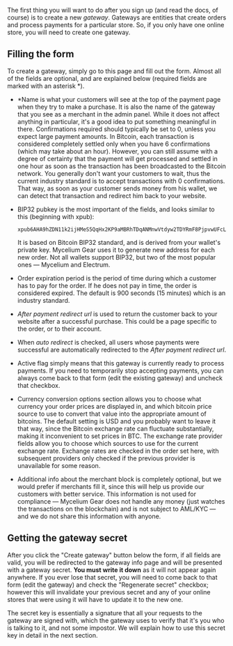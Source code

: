 The first thing you will want to do after you sign up (and read the docs, of course) is to create a new <i>gateway</i>. Gateways are entities that create orders and process payments for a particular store. So, if you only have one online store, you will need to create one gateway.
## Filling the form

To create a gateway, simply go to this page and fill out the form. Almost all of the fields are optional, and are explained below (required fields are marked with an asterisk *).

* *Name is what your customers will see at the top of the payment page when they try to make a purchase. It is also the name of the gateway that you see as a merchant in the admin panel. While it does not affect anything in particular, it's a good idea to put something meaningful in there.
    Confirmations required should typically be set to 0, unless you expect large payment amounts. In Bitcoin, each transaction is considered completely settled only when you have 6 confirmations (which may take about an hour). However, you can still assume with a degree of certainty that the payment will get processed and settled in one hour as soon as the transaction has been broadcasted to the Bitcoin network. You generally don't want your customers to wait, thus the current industry standard is to accept transactions with 0 confirmations. That way, as soon as your customer sends money from his wallet, we can detect that transaction and redirect him back to your website.
* BIP32 pubkey is the most important of the fields, and looks similar to this (beginning with xpub):

    ```text
    xpub6AHA9hZDN11k2ijHMeS5QqHx2KP9aMBRhTDqANMnwVtdyw2TDYRmF8PjpvwUFcL1Et8Hj59S3gTSMcUQ5gAqTz3Wd8EsMTmF3DChhqPQBnU
    ```  
 
    It is based on Bitcoin BIP32 standard, and is derived from your wallet's private key. Mycelium Gear uses it to generate new address for each new order. Not all wallets support BIP32, but two of the most popular ones — Mycelium and Electrum.
* Order expiration period is the period of time during which a customer has to pay for the order. If he does not pay in time, the order is considered expired. The default is 900 seconds (15 minutes) which is an industry standard.
* *After payment redirect url* is used to return the customer back to your website after a successful purchase. This could be a page specific to the order, or to their account.
* When *auto redirect* is checked, all users whose payments were successful are automatically redirected to the *After payment redirect url*.
* Active flag simply means that this gateway is currently ready to process payments. If you need to temporarily stop accepting payments, you can always come back to that form (edit the existing gateway) and uncheck that checkbox.
* Currency conversion options section allows you to choose what currency your order prices are displayed in, and which bitcoin price source to use to convert that value into the appropriate amount of bitcoins. The default setting is USD and you probably want to leave it that way, since the Bitcoin exchange rate can fluctuate substantially, making it inconvenient to set prices in BTC. The exchange rate provider fields allow you to choose which sources to use for the current exchange rate. Exchange rates are checked in the order set here, with subsequent providers only checked if the previous provider is unavailable for some reason.
* Additional info about the merchant block is completely optional, but we would prefer if merchants fill it, since this will help us provide our customers with better service. This information is not used for compliance — Mycelium Gear does not handle any money (just watches the transactions on the blockchain) and is not subject to AML/KYC — and we do not share this information with anyone.

## Getting the gateway secret

After you click the "Create gateway" button below the form, if all fields are valid, you will be redirected to the gateway info page and will be presented with a gateway secret. **You must write it down** as it will not appear again anywhere. If you ever lose that secret, you will need to come back to that form (edit the gateway) and check the "Regenerate secret" checkbox; however this will invalidate your previous secret and any of your online stores that were using it will have to update it to the new one.

The secret key is essentially a signature that all your requests to the gateway are signed with, which the gateway uses to verify that it's you who is talking to it, and not some impostor. We will explain how to use this secret key in detail in the next section.
